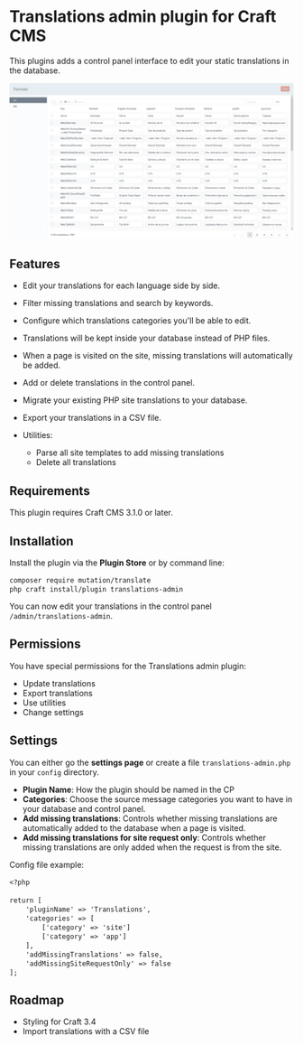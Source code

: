 # Translations admin plugin for Craft CMS

This plugins adds a control panel interface to edit your static translations in the database. 

![Screenshot](./img/translate-plugin-screenhot.png)

## Features

- Edit your translations for each language side by side.

- Filter missing translations and search by keywords.

- Configure which translations categories you'll be able to edit.

- Translations will be kept inside your database instead of PHP files.

- When a page is visited on the site, missing translations will automatically be added.

- Add or delete translations in the control panel.

- Migrate your existing PHP site translations to your database.

- Export your translations in a CSV file.

- Utilities:

    - Parse all site templates to add missing translations
    - Delete all translations

## Requirements

This plugin requires Craft CMS 3.1.0 or later.

## Installation

Install the plugin via the **Plugin Store** or by command line:
```
composer require mutation/translate
php craft install/plugin translations-admin
```

You can now edit your translations in the control panel `/admin/translations-admin`.

## Permissions

You have special permissions for the Translations admin plugin:
- Update translations
- Export translations
- Use utilities
- Change settings

## Settings

You can either go the **settings page** or create a file `translations-admin.php` in your `config` directory.

- **Plugin Name**: How the plugin should be named in the CP
- **Categories**: Choose the source message categories you want to have in your database and control panel.
- **Add missing translations**: Controls whether missing translations are automatically added to the database when a page is visited.
- **Add missing translations for site request only**: Controls whether missing translations are only added when the request is from the site.

Config file example:
```
<?php

return [
    'pluginName' => 'Translations',
    'categories' => [
        ['category' => 'site']
        ['category' => 'app']
    ],
    'addMissingTranslations' => false,
    'addMissingSiteRequestOnly' => false
];
```

## Roadmap

- Styling for Craft 3.4
- Import translations with a CSV file
